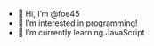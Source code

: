 - 👋 Hi, I’m @foe45
- 👀 I’m interested in programming!
- 🌱 I’m currently learning JavaScript

<!---
foe45/foe45 is a ✨ special ✨ repository because its `README.md` (this file) appears on your GitHub profile.
You can click the Preview link to take a look at your changes.
--->
